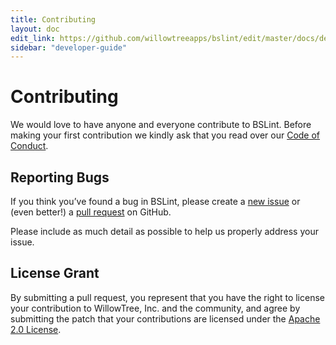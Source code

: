 ```yaml
---
title: Contributing
layout: doc
edit_link: https://github.com/willowtreeapps/bslint/edit/master/docs/developer-guide/contributing.md
sidebar: "developer-guide"
---
```


# Contributing

We would love to have anyone and everyone contribute to BSLint. Before making your first contribution we kindly ask that you read over our [Code of Conduct](code-of-conduct).

## Reporting Bugs

If you think you’ve found a bug in BSLint, please create a [new issue](https://github.com/willowtreeapps/bslint/issues/new) or (even better!) a [pull request](https://github.com/willowtreeapps/bslint/compare) on GitHub.

Please include as much detail as possible to help us properly address your issue.

## License Grant

By submitting a pull request, you represent that you have the right to license your contribution to WillowTree, Inc. and the community, and agree by submitting the patch that your contributions are licensed under the [Apache 2.0 License](https://github.com/willowtreeapps/bslint/blob/master/LICENSE).